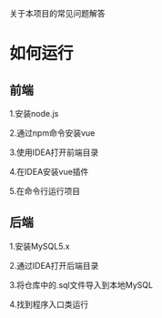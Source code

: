 关于本项目的常见问题解答



# 如何运行

## 前端

1.安装node.js

2.通过npm命令安装vue

3.使用IDEA打开前端目录

4.在IDEA安装vue插件

5.在命令行运行项目

## 后端

1.安装MySQL5.x

2.通过IDEA打开后端目录

3.将仓库中的.sql文件导入到本地MySQL

4.找到程序入口类运行